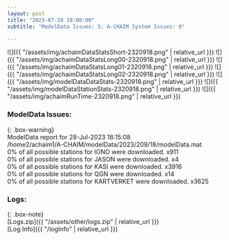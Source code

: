 ```yaml
---
layout: post
title: "2023-07-28 18:00:00"
subtitle: "ModelData Issues: 5; A-CHAIM System Issues: 0"

---
```


![]({{ "/assets/img/achaimDataStatsShort-2320918.png" | relative_url }})
![]({{ "/assets/img/achaimDataStatsLong00-2320918.png" | relative_url }})
![]({{ "/assets/img/achaimDataStatsLong01-2320918.png" | relative_url }})
![]({{ "/assets/img/achaimDataStatsLong02-2320918.png" | relative_url }})
![]({{ "/assets/img/modelDataDataStats-2320918.png" | relative_url }})
![]({{ "/assets/img/modelDataStationStats-2320918.png" | relative_url }})
![]({{ "/assets/img/achaimRunTime-2320918.png" | relative_url }})


### ModelData Issues:  
  
{: .box-warning}  
 ModelData report for 28-Jul-2023 18:15:08   
 /home2/achaim1/A-CHAIM/modelData/2023/209/18/modelData.mat   
 0% of all possible stations for IONO were downloaded. x911   
 0% of all possible stations for JASON were downloaded. x4   
 0% of all possible stations for KASI were downloaded. x3916   
 0% of all possible stations for QGN were downloaded. x14   
 0% of all possible stations for KARTVERKET were downloaded. x3625   
  


### Logs:  
  
{: .box-note}  
[Logs.zip]({{ "/assets/other/logs.zip" | relative_url }})  
[Log Info]({{ "/logInfo" | relative_url }})  

